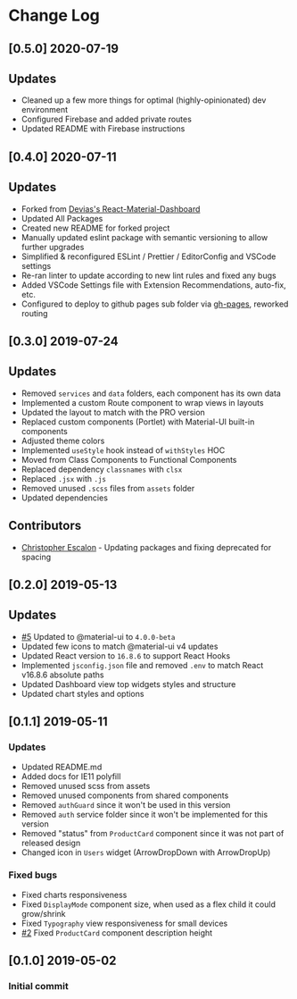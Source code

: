 # Change Log

## [0.5.0] 2020-07-19

## Updates

- Cleaned up a few more things for optimal (highly-opinionated) dev environment
- Configured Firebase and added private routes
- Updated README with Firebase instructions

## [0.4.0] 2020-07-11

## Updates

- Forked from [Devias's React-Material-Dashboard](https://react-material-dashboard.devias.io/dashboard)
- Updated All Packages
- Created new README for forked project
- Manually updated eslint package with semantic versioning to allow further upgrades
- Simplified & reconfigured ESLint / Prettier / EditorConfig and VSCode settings
- Re-ran linter to update according to new lint rules and fixed any bugs
- Added VSCode Settings file with Extension Recommendations, auto-fix, etc.
- Configured to deploy to github pages sub folder via [gh-pages](https://github.com/tschaub/gh-pages), reworked routing

## [0.3.0] 2019-07-24

## Updates

- Removed `services` and `data` folders, each component has its own data
- Implemented a custom Route component to wrap views in layouts
- Updated the layout to match with the PRO version
- Replaced custom components (Portlet) with Material-UI built-in components
- Adjusted theme colors
- Implemented `useStyle` hook instead of `withStyles` HOC
- Moved from Class Components to Functional Components
- Replaced dependency `classnames` with `clsx`
- Replaced `.jsx` with `.js`
- Removed unused `.scss` files from `assets` folder
- Updated dependencies

## Contributors

- [Christopher Escalon](https://github.com/escalonc) - Updating packages and fixing deprecated for spacing

## [0.2.0] 2019-05-13

## Updates

- [#5](https://github.com/devias-io/react-material-dashboard/issues/5) Updated to @material-ui to `4.0.0-beta`
- Updated few icons to match @material-ui v4 updates
- Updated React version to `16.8.6` to support React Hooks
- Implemented `jsconfig.json` file and removed `.env` to match React v16.8.6 absolute paths
- Updated Dashboard view top widgets styles and structure
- Updated chart styles and options

## [0.1.1] 2019-05-11

### Updates

- Updated README.md
- Added docs for IE11 polyfill
- Removed unused scss from assets
- Removed unused components from shared components
- Removed `authGuard` since it won't be used in this version
- Removed `auth` service folder since it won't be implemented for this version
- Removed "status" from `ProductCard` component since it was not part of released design
- Changed icon in `Users` widget (ArrowDropDown with ArrowDropUp)

### Fixed bugs

- Fixed charts responsiveness
- Fixed `DisplayMode` component size, when used as a flex child it could grow/shrink
- Fixed `Typography` view responsiveness for small devices
- [#2](https://github.com/devias-io/react-material-dashboard/pull/2) Fixed `ProductCard` component description height

## [0.1.0] 2019-05-02

### Initial commit
